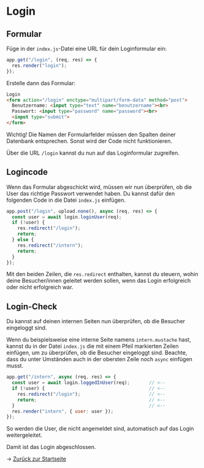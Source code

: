 # Login

## Formular

Füge in der `index.js`-Datei eine URL für dein Loginformular ein:

```js
app.get("/login", (req, res) => {
  res.render("login");
});
```

Erstelle dann das Formular:

```html
Login
<form action="/login" enctype="multipart/form-data" method="post">
  Benutzername: <input type="text" name="benutzername"><br>
  Passwort: <input type="password" name="password"><br>
  <input type="submit">
</form>
```

Wichtig! Die Namen der Formularfelder müssen den Spalten deiner Datenbank entsprechen. Sonst wird der Code nicht funktionieren.

Über die URL `/login` kannst du nun auf das Loginformular zugreifen.

## Logincode

Wenn das Formular abgeschickt wird, müssen wir nun überprüfen, ob die User das richtige Passwort verwendet haben. Du kannst dafür den folgenden Code
in die Datei `index.js` einfügen.

```js
app.post("/login", upload.none(), async (req, res) => {
  const user = await login.loginUser(req);
  if (!user) {
    res.redirect("/login");
    return;
  } else {
    res.redirect("/intern");
    return;
  }
});
```

Mit den beiden Zeilen, die `res.redirect` enthalten, kannst du steuern, wohin deine Besucher/innen geleitet werden sollen,
wenn das Login erfolgreich oder nicht erfolgreich war.

## Login-Check

Du kannst auf deinen internen Seiten nun überprüfen, ob die Besucher eingeloggt sind.

Wenn du beispielsweise eine interne Seite namens `intern.mustache` hast, kannst du in der Datei `index.js` die mit einem Pfeil markierten
Zeilen einfügen, um zu überprüfen, ob die Besucher eingeloggt sind. Beachte, dass du unter Umständen auch in der obersten Zeile noch `async` einfügen musst.

```js
app.get("/intern", async (req, res) => {
  const user = await login.loggedInUser(req);       // <--
  if (!user) {                                      // <--
    res.redirect("/login");                         // <--
    return;                                         // <--
  }                                                 // <--
  res.render("intern", { user: user });
});
```

So werden die User, die nicht angemeldet sind, automatisch auf das Login weitergeleitet.

Damit ist das Login abgeschlossen.

&rarr; [Zurück zur Startseite](README.md)
